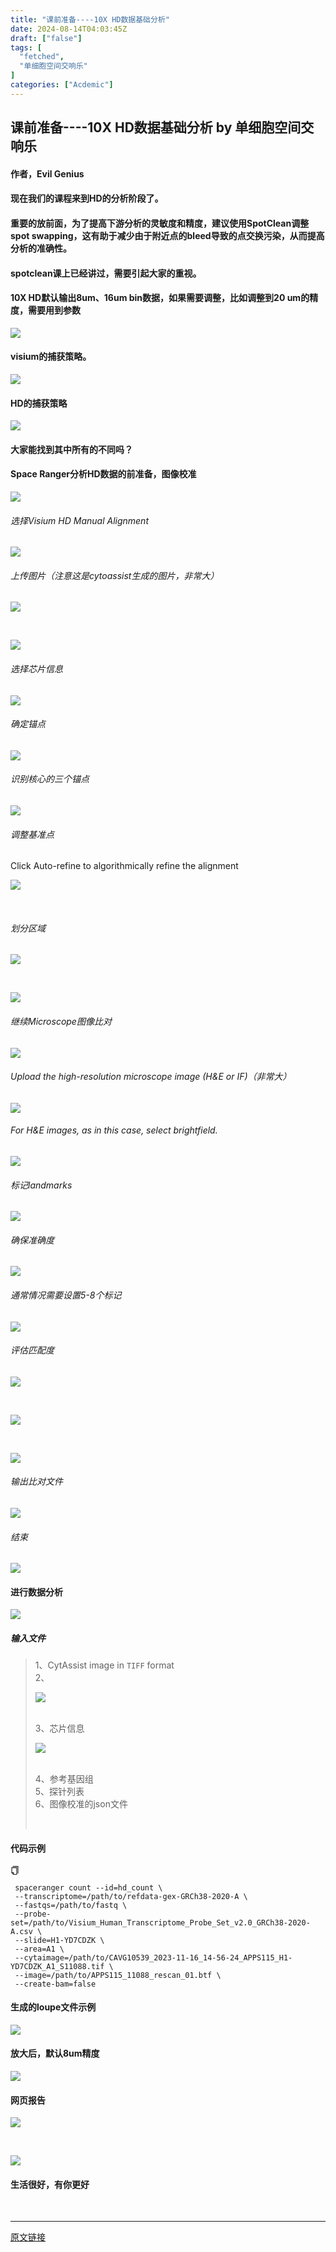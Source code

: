 ```yaml
---
title: "课前准备----10X HD数据基础分析"
date: 2024-08-14T04:03:45Z
draft: ["false"]
tags: [
  "fetched",
  "单细胞空间交响乐"
]
categories: ["Acdemic"]
---
```

课前准备----10X HD数据基础分析 by 单细胞空间交响乐
------
<div><h4>作者，Evil Genius</h4><h4>现在我们的课程来到HD的分析阶段了。</h4><h4>重要的放前面，为了提高下游分析的灵敏度和精度，<span>建议使用SpotClean调整spot swapping，这有助于减少由于附近点的bleed导致的点交换污染，从而提高分析的准确性</span>。</h4><h4>spotclean课上已经讲过，需要引起大家的重视。</h4><h4>10X HD默认输出8um、16um bin数据，如果需要调整，<span>比如调整到20 um的精度，需要用到参数</span></h4><p><img data-imgfileid="100008801" data-ratio="0.13276492082825822" data-src="https://mmbiz.qpic.cn/mmbiz_jpg/srXAibe95MmlYLc9Zdib2rrXgxgTjwM6k132yV7gmuGWUf55FvLychOLgxLjE6cxBLlFDqREq3icj1NqRlKnejvFA/640?wx_fmt=other&amp;from=appmsg" data-type="other" data-w="821" src="https://mmbiz.qpic.cn/mmbiz_jpg/srXAibe95MmlYLc9Zdib2rrXgxgTjwM6k132yV7gmuGWUf55FvLychOLgxLjE6cxBLlFDqREq3icj1NqRlKnejvFA/640?wx_fmt=other&amp;from=appmsg"></p><h4>visium的捕获策略。</h4><p><img data-imgfileid="100008802" data-ratio="0.5956896551724138" data-src="https://mmbiz.qpic.cn/mmbiz_jpg/srXAibe95MmlYLc9Zdib2rrXgxgTjwM6k1Dlb08nL09gUm5j2yEaZ8x6cwrsUia08WQbWguaK3ZJiaVZygXeVvv41Q/640?wx_fmt=other&amp;from=appmsg" data-type="other" data-w="1160" src="https://mmbiz.qpic.cn/mmbiz_jpg/srXAibe95MmlYLc9Zdib2rrXgxgTjwM6k1Dlb08nL09gUm5j2yEaZ8x6cwrsUia08WQbWguaK3ZJiaVZygXeVvv41Q/640?wx_fmt=other&amp;from=appmsg"></p><h4>HD的捕获策略</h4><p><img data-imgfileid="100008803" data-ratio="0.6416083916083916" data-src="https://mmbiz.qpic.cn/mmbiz_jpg/srXAibe95MmlYLc9Zdib2rrXgxgTjwM6k1YCjBmwF3KGQm51ML3XBysZXHKp3w26mZXhxOONqibOtquFhmnKo8ysA/640?wx_fmt=other&amp;from=appmsg" data-type="other" data-w="1144" src="https://mmbiz.qpic.cn/mmbiz_jpg/srXAibe95MmlYLc9Zdib2rrXgxgTjwM6k1YCjBmwF3KGQm51ML3XBysZXHKp3w26mZXhxOONqibOtquFhmnKo8ysA/640?wx_fmt=other&amp;from=appmsg"></p><h4>大家能找到其中所有的不同吗？</h4><h4>Space Ranger分析HD数据的前准备，图像校准</h4><p><img data-imgfileid="100008804" data-ratio="0.6558333333333334" data-src="https://mmbiz.qpic.cn/mmbiz_jpg/srXAibe95MmlYLc9Zdib2rrXgxgTjwM6k1iaoUYVCEa6FEr5kHfxp3Fzgniaqc5ZGicUicoX7g9ggq379bI1tgcVf60g/640?wx_fmt=other&amp;from=appmsg" data-type="other" data-w="1200" src="https://mmbiz.qpic.cn/mmbiz_jpg/srXAibe95MmlYLc9Zdib2rrXgxgTjwM6k1iaoUYVCEa6FEr5kHfxp3Fzgniaqc5ZGicUicoX7g9ggq379bI1tgcVf60g/640?wx_fmt=other&amp;from=appmsg"></p><h6>选择Visium HD Manual Alignment</h6><p><img data-imgfileid="100008805" data-ratio="0.6675" data-src="https://mmbiz.qpic.cn/mmbiz_jpg/srXAibe95MmlYLc9Zdib2rrXgxgTjwM6k1nplSV6eDflAIZGbuADdhicibDfwvn8ybN4kY2M2V3XUP17hxWSAScacg/640?wx_fmt=other&amp;from=appmsg" data-type="other" data-w="1200" src="https://mmbiz.qpic.cn/mmbiz_jpg/srXAibe95MmlYLc9Zdib2rrXgxgTjwM6k1nplSV6eDflAIZGbuADdhicibDfwvn8ybN4kY2M2V3XUP17hxWSAScacg/640?wx_fmt=other&amp;from=appmsg"></p><h6>上传图片（注意这是cytoassist生成的图片，非常大）</h6><p><img data-imgfileid="100008806" data-ratio="0.6675" data-src="https://mmbiz.qpic.cn/mmbiz_jpg/srXAibe95MmlYLc9Zdib2rrXgxgTjwM6k1q85WwJqfIcXRqbfr2Uore7X337GibDRDODydhZc5DCSudCDxiakYAichw/640?wx_fmt=other&amp;from=appmsg" data-type="other" data-w="1200" src="https://mmbiz.qpic.cn/mmbiz_jpg/srXAibe95MmlYLc9Zdib2rrXgxgTjwM6k1q85WwJqfIcXRqbfr2Uore7X337GibDRDODydhZc5DCSudCDxiakYAichw/640?wx_fmt=other&amp;from=appmsg"></p><p><br></p><p><img data-imgfileid="100008809" data-ratio="0.6675" data-src="https://mmbiz.qpic.cn/mmbiz_jpg/srXAibe95MmlYLc9Zdib2rrXgxgTjwM6k1y3R7S0AuiaiconcJ0BibcNbE2gh4y64yW2NBYnMv4jxsNt3KIb5qVUiawQ/640?wx_fmt=other&amp;from=appmsg" data-type="other" data-w="1200" src="https://mmbiz.qpic.cn/mmbiz_jpg/srXAibe95MmlYLc9Zdib2rrXgxgTjwM6k1y3R7S0AuiaiconcJ0BibcNbE2gh4y64yW2NBYnMv4jxsNt3KIb5qVUiawQ/640?wx_fmt=other&amp;from=appmsg"></p><h6>选择芯片信息</h6><p><img data-imgfileid="100008807" data-ratio="0.6675" data-src="https://mmbiz.qpic.cn/mmbiz_jpg/srXAibe95MmlYLc9Zdib2rrXgxgTjwM6k1lcLiafFISlyzpT9M8lPQhyUqXEnPHOTVibmz6lDTtYQehlvvx9lKfAvA/640?wx_fmt=other&amp;from=appmsg" data-type="other" data-w="1200" src="https://mmbiz.qpic.cn/mmbiz_jpg/srXAibe95MmlYLc9Zdib2rrXgxgTjwM6k1lcLiafFISlyzpT9M8lPQhyUqXEnPHOTVibmz6lDTtYQehlvvx9lKfAvA/640?wx_fmt=other&amp;from=appmsg"></p><h6>确定锚点</h6><p><img data-imgfileid="100008808" data-ratio="0.6675" data-src="https://mmbiz.qpic.cn/mmbiz_jpg/srXAibe95MmlYLc9Zdib2rrXgxgTjwM6k18B7C9l5WSXzNnspPxojGGoqrXDhqrX5KnOglVFpjibtJXq9YABh6Yxw/640?wx_fmt=other&amp;from=appmsg" data-type="other" data-w="1200" src="https://mmbiz.qpic.cn/mmbiz_jpg/srXAibe95MmlYLc9Zdib2rrXgxgTjwM6k18B7C9l5WSXzNnspPxojGGoqrXDhqrX5KnOglVFpjibtJXq9YABh6Yxw/640?wx_fmt=other&amp;from=appmsg"></p><h6>识别核心的三个锚点</h6><p><img data-imgfileid="100008810" data-ratio="0.6675" data-src="https://mmbiz.qpic.cn/mmbiz_jpg/srXAibe95MmlYLc9Zdib2rrXgxgTjwM6k1e1u9F4CkzzJMw46iblZYdunMA52MKkYpMiaS4UZZMMJk8Jqp3qtYTyBg/640?wx_fmt=other&amp;from=appmsg" data-type="other" data-w="1200" src="https://mmbiz.qpic.cn/mmbiz_jpg/srXAibe95MmlYLc9Zdib2rrXgxgTjwM6k1e1u9F4CkzzJMw46iblZYdunMA52MKkYpMiaS4UZZMMJk8Jqp3qtYTyBg/640?wx_fmt=other&amp;from=appmsg"></p><h6>调整基准点</h6><p>Click <span>Auto-refine</span> to algorithmically refine the alignment<br></p><p><img data-imgfileid="100008815" data-ratio="0.6675" data-src="https://mmbiz.qpic.cn/mmbiz_jpg/srXAibe95MmlYLc9Zdib2rrXgxgTjwM6k18k0gJJk93D482Bm38Md72RqDN1QoufW7RwxH0LzaFgtmQK7RGxw7MQ/640?wx_fmt=other&amp;from=appmsg" data-type="other" data-w="1200" src="https://mmbiz.qpic.cn/mmbiz_jpg/srXAibe95MmlYLc9Zdib2rrXgxgTjwM6k18k0gJJk93D482Bm38Md72RqDN1QoufW7RwxH0LzaFgtmQK7RGxw7MQ/640?wx_fmt=other&amp;from=appmsg"></p><p><br></p><h6>划分区域</h6><p><img data-imgfileid="100008816" data-ratio="0.6675" data-src="https://mmbiz.qpic.cn/mmbiz_jpg/srXAibe95MmlYLc9Zdib2rrXgxgTjwM6k1vQCAZQewNOcDHmeSpiacw9wmd7Ad4rlgtc8zd7Cx3plReict6CricrW0g/640?wx_fmt=other&amp;from=appmsg" data-type="other" data-w="1200" src="https://mmbiz.qpic.cn/mmbiz_jpg/srXAibe95MmlYLc9Zdib2rrXgxgTjwM6k1vQCAZQewNOcDHmeSpiacw9wmd7Ad4rlgtc8zd7Cx3plReict6CricrW0g/640?wx_fmt=other&amp;from=appmsg"></p><p><br></p><p><img data-imgfileid="100008813" data-ratio="0.6675" data-src="https://mmbiz.qpic.cn/mmbiz_jpg/srXAibe95MmlYLc9Zdib2rrXgxgTjwM6k1HwTt23681ic54siaVwQvEfCIwV2mbOAevdr1WVCAQ8aIjys5jHqbWEnA/640?wx_fmt=other&amp;from=appmsg" data-type="other" data-w="1200" src="https://mmbiz.qpic.cn/mmbiz_jpg/srXAibe95MmlYLc9Zdib2rrXgxgTjwM6k1HwTt23681ic54siaVwQvEfCIwV2mbOAevdr1WVCAQ8aIjys5jHqbWEnA/640?wx_fmt=other&amp;from=appmsg"></p><h6>继续Microscope图像比对</h6><p><img data-imgfileid="100008814" data-ratio="0.6675" data-src="https://mmbiz.qpic.cn/mmbiz_jpg/srXAibe95MmlYLc9Zdib2rrXgxgTjwM6k1JhzS42YFmLGPicZWNTjaL8zxia1XKnJWsPPLCQkJqRPKdLdorJiaX0KhA/640?wx_fmt=other&amp;from=appmsg" data-type="other" data-w="1200" src="https://mmbiz.qpic.cn/mmbiz_jpg/srXAibe95MmlYLc9Zdib2rrXgxgTjwM6k1JhzS42YFmLGPicZWNTjaL8zxia1XKnJWsPPLCQkJqRPKdLdorJiaX0KhA/640?wx_fmt=other&amp;from=appmsg"></p><h6>Upload the high-resolution microscope image (H&amp;E or IF)（非常大）</h6><p><img data-imgfileid="100008812" data-ratio="0.6675" data-src="https://mmbiz.qpic.cn/mmbiz_jpg/srXAibe95MmlYLc9Zdib2rrXgxgTjwM6k12fC6d4p1hF9elhUHHuMdAfd8dfBdoS8TLHqan9wJEhN1epnlDluUDQ/640?wx_fmt=other&amp;from=appmsg" data-type="other" data-w="1200" src="https://mmbiz.qpic.cn/mmbiz_jpg/srXAibe95MmlYLc9Zdib2rrXgxgTjwM6k12fC6d4p1hF9elhUHHuMdAfd8dfBdoS8TLHqan9wJEhN1epnlDluUDQ/640?wx_fmt=other&amp;from=appmsg"></p><h6>For H&amp;E images, as in this case, select brightfield.</h6><p><img data-imgfileid="100008820" data-ratio="0.6675" data-src="https://mmbiz.qpic.cn/mmbiz_jpg/srXAibe95MmlYLc9Zdib2rrXgxgTjwM6k13bzKicrBB5icrwDkHianjFat6yo8ZwmbkIta5FYZLwljBWAINu2ZN4McA/640?wx_fmt=other&amp;from=appmsg" data-type="other" data-w="1200" src="https://mmbiz.qpic.cn/mmbiz_jpg/srXAibe95MmlYLc9Zdib2rrXgxgTjwM6k13bzKicrBB5icrwDkHianjFat6yo8ZwmbkIta5FYZLwljBWAINu2ZN4McA/640?wx_fmt=other&amp;from=appmsg"></p><h6>标记landmarks</h6><p><img data-imgfileid="100008817" data-ratio="0.6675" data-src="https://mmbiz.qpic.cn/mmbiz_jpg/srXAibe95MmlYLc9Zdib2rrXgxgTjwM6k1ia9mDDwhuNCbG9htJChLtZ5pcw3Jia6OIMjKZsdcflqvQNUXJkhoLuIA/640?wx_fmt=other&amp;from=appmsg" data-type="other" data-w="1200" src="https://mmbiz.qpic.cn/mmbiz_jpg/srXAibe95MmlYLc9Zdib2rrXgxgTjwM6k1ia9mDDwhuNCbG9htJChLtZ5pcw3Jia6OIMjKZsdcflqvQNUXJkhoLuIA/640?wx_fmt=other&amp;from=appmsg"></p><h6>确保准确度</h6><p><img data-imgfileid="100008818" data-ratio="0.6675" data-src="https://mmbiz.qpic.cn/mmbiz_jpg/srXAibe95MmlYLc9Zdib2rrXgxgTjwM6k1UibavKoiaqgDNryLgQPamTBia5bWdMZvmD6jdhtBG9oIkuf9xpqeURxWw/640?wx_fmt=other&amp;from=appmsg" data-type="other" data-w="1200" src="https://mmbiz.qpic.cn/mmbiz_jpg/srXAibe95MmlYLc9Zdib2rrXgxgTjwM6k1UibavKoiaqgDNryLgQPamTBia5bWdMZvmD6jdhtBG9oIkuf9xpqeURxWw/640?wx_fmt=other&amp;from=appmsg"></p><h6>通常情况需要设置5-8个标记</h6><p><img data-imgfileid="100008819" data-ratio="0.6675" data-src="https://mmbiz.qpic.cn/mmbiz_jpg/srXAibe95MmlYLc9Zdib2rrXgxgTjwM6k1gPyt64kmWVWPp4YgNUyOeUv1XpuWmaIEIZp8aRObRA9TcJK3nVcEKQ/640?wx_fmt=other&amp;from=appmsg" data-type="other" data-w="1200" src="https://mmbiz.qpic.cn/mmbiz_jpg/srXAibe95MmlYLc9Zdib2rrXgxgTjwM6k1gPyt64kmWVWPp4YgNUyOeUv1XpuWmaIEIZp8aRObRA9TcJK3nVcEKQ/640?wx_fmt=other&amp;from=appmsg"></p><h6>评估匹配度</h6><p><img data-imgfileid="100008821" data-ratio="0.6675" data-src="https://mmbiz.qpic.cn/mmbiz_jpg/srXAibe95MmlYLc9Zdib2rrXgxgTjwM6k1oaYxUXibMGtI3iawJCia63lxpQSVD8qBZtokW4NTX2mWeMxlNL5szv0zg/640?wx_fmt=other&amp;from=appmsg" data-type="other" data-w="1200" src="https://mmbiz.qpic.cn/mmbiz_jpg/srXAibe95MmlYLc9Zdib2rrXgxgTjwM6k1oaYxUXibMGtI3iawJCia63lxpQSVD8qBZtokW4NTX2mWeMxlNL5szv0zg/640?wx_fmt=other&amp;from=appmsg"></p><p><br></p><p><img data-imgfileid="100008824" data-ratio="0.6675" data-src="https://mmbiz.qpic.cn/mmbiz_jpg/srXAibe95MmlYLc9Zdib2rrXgxgTjwM6k1tqWygNOGOPftZ7Cn7N2xia4G47W1aT7LQBeL6I8ty9oeOliaPfSyNASQ/640?wx_fmt=other&amp;from=appmsg" data-type="other" data-w="1200" src="https://mmbiz.qpic.cn/mmbiz_jpg/srXAibe95MmlYLc9Zdib2rrXgxgTjwM6k1tqWygNOGOPftZ7Cn7N2xia4G47W1aT7LQBeL6I8ty9oeOliaPfSyNASQ/640?wx_fmt=other&amp;from=appmsg"></p><p><br></p><p><img data-imgfileid="100008826" data-ratio="0.6675" data-src="https://mmbiz.qpic.cn/mmbiz_jpg/srXAibe95MmlYLc9Zdib2rrXgxgTjwM6k1vhzQYia5dZFk2KRtXohygbglGSWmlHosQvibXett9KCGL2jWE4ce9cEw/640?wx_fmt=other&amp;from=appmsg" data-type="other" data-w="1200" src="https://mmbiz.qpic.cn/mmbiz_jpg/srXAibe95MmlYLc9Zdib2rrXgxgTjwM6k1vhzQYia5dZFk2KRtXohygbglGSWmlHosQvibXett9KCGL2jWE4ce9cEw/640?wx_fmt=other&amp;from=appmsg"></p><h6>输出比对文件</h6><p><img data-imgfileid="100008823" data-ratio="0.6675" data-src="https://mmbiz.qpic.cn/mmbiz_jpg/srXAibe95MmlYLc9Zdib2rrXgxgTjwM6k1UbHDOK9ZpSRKc4ModvWxicMupkPhGuJoHsbaW75fw0zNVWKHicdUN9qA/640?wx_fmt=other&amp;from=appmsg" data-type="other" data-w="1200" src="https://mmbiz.qpic.cn/mmbiz_jpg/srXAibe95MmlYLc9Zdib2rrXgxgTjwM6k1UbHDOK9ZpSRKc4ModvWxicMupkPhGuJoHsbaW75fw0zNVWKHicdUN9qA/640?wx_fmt=other&amp;from=appmsg"></p><h6>结束</h6><p><img data-imgfileid="100008825" data-ratio="0.6675" data-src="https://mmbiz.qpic.cn/mmbiz_jpg/srXAibe95MmlYLc9Zdib2rrXgxgTjwM6k1ELeH8TZXHBQ7QnfAnW4XDpeq4vcXhylxYUbyHQ8UxzLIZ1AxLnpd4g/640?wx_fmt=other&amp;from=appmsg" data-type="other" data-w="1200" src="https://mmbiz.qpic.cn/mmbiz_jpg/srXAibe95MmlYLc9Zdib2rrXgxgTjwM6k1ELeH8TZXHBQ7QnfAnW4XDpeq4vcXhylxYUbyHQ8UxzLIZ1AxLnpd4g/640?wx_fmt=other&amp;from=appmsg"></p><h4>进行数据分析</h4><p><img data-imgfileid="100008822" data-ratio="0.5625" data-src="https://mmbiz.qpic.cn/mmbiz_jpg/srXAibe95MmlYLc9Zdib2rrXgxgTjwM6k1u7s60Z1mI02ykaXodlgyYo6JJTvhukawibrownYp1WEiaAGBo9WdrrGg/640?wx_fmt=other&amp;from=appmsg" data-type="other" data-w="1200" src="https://mmbiz.qpic.cn/mmbiz_jpg/srXAibe95MmlYLc9Zdib2rrXgxgTjwM6k1u7s60Z1mI02ykaXodlgyYo6JJTvhukawibrownYp1WEiaAGBo9WdrrGg/640?wx_fmt=other&amp;from=appmsg"></p><h5>输入文件</h5><blockquote><p>1、CytAssist image in <code>TIFF</code> format<br>2、</p><p><img data-imgfileid="100008827" data-ratio="0.17404129793510326" data-src="https://mmbiz.qpic.cn/mmbiz_jpg/srXAibe95MmlYLc9Zdib2rrXgxgTjwM6k1Ipr6ft0bG08RJWB4yEF6TTbpjrEPTal1icdXpIVJGIDAojyDRBjCRzA/640?wx_fmt=other&amp;from=appmsg" data-type="other" data-w="678" src="https://mmbiz.qpic.cn/mmbiz_jpg/srXAibe95MmlYLc9Zdib2rrXgxgTjwM6k1Ipr6ft0bG08RJWB4yEF6TTbpjrEPTal1icdXpIVJGIDAojyDRBjCRzA/640?wx_fmt=other&amp;from=appmsg"></p><br>3、芯片信息<br><p><img data-imgfileid="100008828" data-ratio="0.17433414043583534" data-src="https://mmbiz.qpic.cn/mmbiz_jpg/srXAibe95MmlYLc9Zdib2rrXgxgTjwM6k1IDYCoyXlkOABiciahFWM511Ky49LOfficicSfgR6f3CdsbYMTmY0fFdt3w/640?wx_fmt=other&amp;from=appmsg" data-type="other" data-w="826" src="https://mmbiz.qpic.cn/mmbiz_jpg/srXAibe95MmlYLc9Zdib2rrXgxgTjwM6k1IDYCoyXlkOABiciahFWM511Ky49LOfficicSfgR6f3CdsbYMTmY0fFdt3w/640?wx_fmt=other&amp;from=appmsg"></p><br>4、参考基因组<br>5、探针列表<br>6、图像校准的json文件<p><br></p></blockquote><h4>代码示例</h4><p><span aria-label="icon: copy"><svg viewbox="64 64 896 896" focusable="false" data-icon="copy" width="1em" height="1em" fill="currentColor" aria-hidden="true"><path d="M832 64H296c-4.4 0-8 3.6-8 8v56c0 4.4 3.6 8 8 8h496v688c0 4.4 3.6 8 8 8h56c4.4 0 8-3.6 8-8V96c0-17.7-14.3-32-32-32zM704 192H192c-17.7 0-32 14.3-32 32v530.7c0 8.5 3.4 16.6 9.4 22.6l173.3 173.3c2.2 2.2 4.7 4 7.4 5.5v1.9h4.2c3.5 1.3 7.2 2 11 2H704c17.7 0 32-14.3 32-32V224c0-17.7-14.3-32-32-32zM350 856.2L263.9 770H350v86.2zM664 888H414V746c0-22.1-17.9-40-40-40H232V264h432v624z"></path></svg></span></p><pre><code> spaceranger count <span>--</span>id<span>=</span>hd_count \<br> <span>--</span>transcriptome<span>=</span><span>/</span>path<span>/</span>to<span>/</span>refdata<span>-</span>gex<span>-</span>GRCh38<span>-</span><span>2020</span><span>-</span><span>A</span> \<br> <span>--</span>fastqs<span>=</span><span>/</span>path<span>/</span>to<span>/</span>fastq \<br> <span>--</span>probe<span>-</span><span>set</span><span>=</span><span>/</span>path<span>/</span>to<span>/</span>Visium_Human_Transcriptome_Probe_Set_v2<span>.</span><span>0</span>_GRCh38<span>-</span><span>2020</span><span>-</span><span>A</span><span>.</span>csv \<br> <span>--</span>slide<span>=</span><span>H1</span><span>-</span><span>YD7CDZK</span> \<br> <span>--</span>area<span>=</span><span>A1</span> \<br> <span>--</span>cytaimage<span>=</span><span>/</span>path<span>/</span>to<span>/</span><span>CAVG10539_2023</span><span>-</span><span>11</span><span>-</span><span>16_14</span><span>-</span><span>56</span><span>-</span><span>24</span>_APPS115_H1<span>-</span><span>YD7CDZK_A1_S11088</span><span>.</span>tif \<br> <span>--</span>image<span>=</span><span>/</span>path<span>/</span>to<span>/</span>APPS115_11088_rescan_01<span>.</span>btf \<br> <span>--</span>create<span>-</span>bam<span>=</span><span>false</span><br><span aria-hidden="true"><span></span><span></span><span></span><span></span><span></span><span></span><span></span><span></span><span></span></span></code></pre><h4>生成的loupe文件示例</h4><p><img data-imgfileid="100008830" data-ratio="0.44333333333333336" data-src="https://mmbiz.qpic.cn/mmbiz_jpg/srXAibe95MmlYLc9Zdib2rrXgxgTjwM6k14TRTOHiak6R4OrDvg3cydjD67khHF8vuDB1vpv1U8IYQ8IE5VibicvLHQ/640?wx_fmt=other&amp;from=appmsg" data-type="other" data-w="1200" src="https://mmbiz.qpic.cn/mmbiz_jpg/srXAibe95MmlYLc9Zdib2rrXgxgTjwM6k14TRTOHiak6R4OrDvg3cydjD67khHF8vuDB1vpv1U8IYQ8IE5VibicvLHQ/640?wx_fmt=other&amp;from=appmsg"></p><h4>放大后，默认8um精度</h4><p><img data-imgfileid="100008829" data-ratio="0.5391949152542372" data-src="https://mmbiz.qpic.cn/mmbiz_jpg/srXAibe95MmlYLc9Zdib2rrXgxgTjwM6k1icfIFzYibkcmCuI3zDk0ABMGEia24OB21UrYmWbX3IyDFyBzWmP69ib9QA/640?wx_fmt=other&amp;from=appmsg" data-type="other" data-w="944" src="https://mmbiz.qpic.cn/mmbiz_jpg/srXAibe95MmlYLc9Zdib2rrXgxgTjwM6k1icfIFzYibkcmCuI3zDk0ABMGEia24OB21UrYmWbX3IyDFyBzWmP69ib9QA/640?wx_fmt=other&amp;from=appmsg"></p><h4>网页报告</h4><p><img data-imgfileid="100008831" data-ratio="0.6442831215970962" data-src="https://mmbiz.qpic.cn/mmbiz_jpg/srXAibe95MmlYLc9Zdib2rrXgxgTjwM6k1IKvHLLZylBia6tD0KiaywZVia4tjTcugnx5Ytgwfm06L5RuFtJXS37R2w/640?wx_fmt=other&amp;from=appmsg" data-type="other" data-w="1102" src="https://mmbiz.qpic.cn/mmbiz_jpg/srXAibe95MmlYLc9Zdib2rrXgxgTjwM6k1IKvHLLZylBia6tD0KiaywZVia4tjTcugnx5Ytgwfm06L5RuFtJXS37R2w/640?wx_fmt=other&amp;from=appmsg"></p><p><br></p><p><img data-imgfileid="100008832" data-ratio="0.25862068965517243" data-src="https://mmbiz.qpic.cn/mmbiz_jpg/srXAibe95MmlYLc9Zdib2rrXgxgTjwM6k15FMOVibtJvkepp8mydRwmHzCtMap2g1enTcQDJa9poSa7GSqGLFwUoQ/640?wx_fmt=other&amp;from=appmsg" data-type="other" data-w="1044" src="https://mmbiz.qpic.cn/mmbiz_jpg/srXAibe95MmlYLc9Zdib2rrXgxgTjwM6k15FMOVibtJvkepp8mydRwmHzCtMap2g1enTcQDJa9poSa7GSqGLFwUoQ/640?wx_fmt=other&amp;from=appmsg"></p><h4>生活很好，有你更好</h4><p><br></p><p><mp-style-type data-value="3"></mp-style-type></p></div>  
<hr>
<a href="https://mp.weixin.qq.com/s/3UuRPMqTICG5Cv2jbNovog",target="_blank" rel="noopener noreferrer">原文链接</a>
